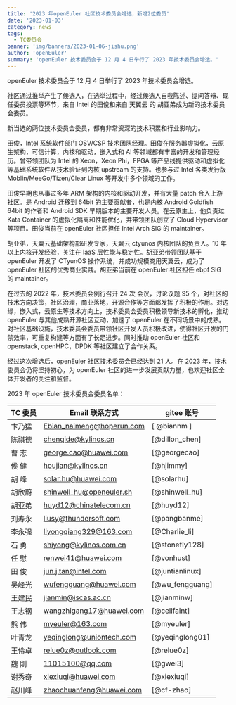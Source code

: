 ```yaml
---
title: '2023 年openEuler 社区技术委员会增选，新增2位委员'
date: '2023-01-03'
category: news
tags:
  - TC委员会
banner: 'img/banners/2023-01-06-jishu.png'
author: 'openEuler'
summary: 'openEuler 技术委员会于 12 月 4 日举行了 2023 年技术委员会增选。'
---
```

openEuler 技术委员会于 12 月 4 日举行了 2023 年技术委员会增选。

社区通过推举产生了候选人，在选举过程中，经过候选人自我陈述、提问答辩、现任委员投票等环节，来自 Intel 的田俊和来自 天翼云 的 胡亚弟成为新的技术委员会委员。

新当选的两位技术委员会委员，都有非常资深的技术积累和行业影响力。

田俊，Intel 系统软件部门 OSV/CSP 技术团队经理。田俊在服务器虚拟化，云原生架构，可信计算，内核和驱动，嵌入式和 AI 等领域都有丰富的开发和管理经历。曾带领团队为 Intel 的 Xeon，Xeon Phi，FPGA 等产品线提供驱动和虚拟化等基础系统软件从技术验证到内核 upstream 的支持。也参与过 Intel 各类发行版 Moblin/MeeGo/Tizen/Clear Linux 等开发中多个领域的工作。

田俊早期也从事过多年 ARM 架构的内核和驱动开发，并有大量 patch 合入上游社区。是 Android 迁移到 64bit 的主要贡献者，也是内核 Android Goldfish 64bit 的作者和 Android SDK 早期版本的主要开发人员。在云原生上，他负责过 Kata Container 的虚拟化隔离和性能优化，并带领团队创立了 Cloud Hypervisor 等项目。田俊当前在 openEuler 社区担任 Intel Arch SIG 的 maintainer。

胡亚弟，天翼云基础架构部研发专家，天翼云 ctyunos 内核团队的负责人。10 年以上内核开发经验，关注在 IaaS 层性能与稳定性。胡亚弟带领团队基于 openEuler 开发了 CTyunOS 操作系统，并成功规模商用天翼云，成为了 openEuler 社区的优秀商业实践。胡亚弟当前在 openEuler 社区担任 ebpf SIG 的 maintainer。

在过去的 2022 年，技术委员会例行召开 24 次 会议，讨论议题 95 个，对社区的技术方向决策，社区治理，商业落地，开源合作等方面都发挥了积极的作用。对边缘，嵌入式，云原生等技术方向上，技术委员会委员积极领导新技术的孵化，推动 openEuler 与其他成熟开源社区互动，加速了 openEuler 在不同场景中的成熟。对社区基础设施，技术委员会委员带领社区开发人员积极改进，使得社区开发的门禁效率，可重复构建等方面有了长足进步。同时推动 openEuler 社区和 openstack, openHPC，DPDK 等社区建立了合作关系。

经过这次增选后，openEuler 社区技术委员会已经达到 21 人。在 2023 年，技术委员会仍将坚持初心，为 openEuler 社区的进一步发展贡献力量，也欢迎社区全体开发者的关注和监督。

2023 年 openEuler 技术委员会委员名单：

| TC 委员      | Email 联系方式 | gitee 账号 |
| ----------- | ----------- |----------- |
 卞乃猛      | Ebian_naimeng@hoperun.com | [ @biannm ] |
 陈祺德   |	chenqide@kylinos.cn	| [@dillon_chen] | 
| 曹 志	  | george.cao@huawei.com	| [@georgecao] | 
| 侯 健	| houjian@kylinos.cn	| [@hjimmy] | 
| 胡 峰	|  solar.hu@huawei.com	| [@solarhu] | 
| 胡欣蔚	| shinwell_hu@openeuler.sh	| [@shinwell_hu] | 
| 胡亚弟	| huyd12@chinatelecom.cn	| [@huyd12] | 
| 刘寿永	| liusy@thundersoft.com	| [@pangbanme] | 
| 李永强	| liyongqiang329@163.com	| [@Charlie_li] | 
| 石 勇	 | shiyong@kylinos.com.cn	| [@stonefly128] | 
| 任 慰	 | renwei41@huawei.com	| [@vonhust] | 
| 田 俊	 | jun.j.tan@intel.com	| [@juntianlinux] | 
| 吴峰光	| wufengguang@huawei.com	| [@wu_fengguang] | 
| 王建民	| jianmin@iscas.ac.cn	| [@jianminw] | 
| 王志钢	| wangzhigang17@huawei.com	| [@cellfaint] | 
| 熊 伟	| myeuler@163.com	| [@myeuler] |  
| 叶青龙	| yeqinglong@uniontech.com	| [@yeqinglong01] | 
| 王伶卓	| relue0z@outlook.com	| [@relue0z] | 
| 魏 刚	 | 11015100@qq.com	| [@gwei3] | 
| 谢秀奇	| xiexiuqi@huawei.com	| [@xiexiuqi] | 
| 赵川峰	| zhaochuanfeng@huawei.com	| [@cf-zhao] | 

